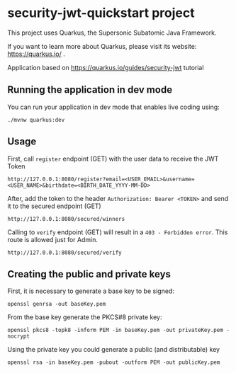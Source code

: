 # security-jwt-quickstart project

This project uses Quarkus, the Supersonic Subatomic Java Framework.

If you want to learn more about Quarkus, please visit its website: https://quarkus.io/ .

Application based on https://quarkus.io/guides/security-jwt tutorial

## Running the application in dev mode

You can run your application in dev mode that enables live coding using:

```
./mvnw quarkus:dev
```

## Usage

First, call `register` endpoint (GET) with the user data to receive the JWT Token

```
http://127.0.0.1:8080/register?email=<USER_EMAIL>&username=<USER_NAME>&birthdate=<BIRTH_DATE_YYYY-MM-DD>
```

After, add the token to the header `Authorization: Bearer <TOKEN>` and send it to the secured endpoint (GET)

```
http://127.0.0.1:8080/secured/winners
```

Calling to `verify` endpoint (GET) will result in a `403 - Forbidden error`. This route is allowed just for Admin.

```
http://127.0.0.1:8080/secured/verify
```

## Creating the public and private keys

First, it is necessary to generate a base key to be signed:

```
openssl genrsa -out baseKey.pem
```

From the base key generate the PKCS#8 private key:

```
openssl pkcs8 -topk8 -inform PEM -in baseKey.pem -out privateKey.pem -nocrypt
```

Using the private key you could generate a public (and distributable) key

```
openssl rsa -in baseKey.pem -pubout -outform PEM -out publicKey.pem
```
